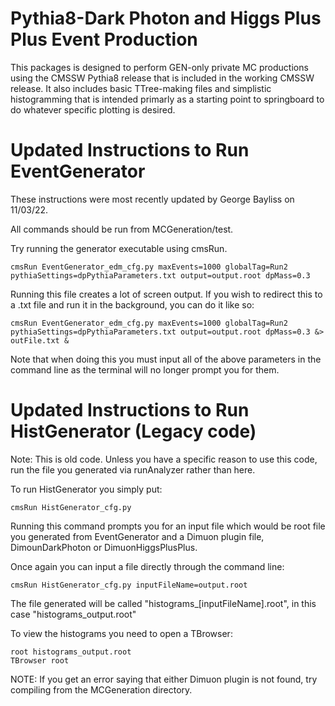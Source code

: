 # Pythia8-Dark Photon and Higgs Plus Plus Event Production

This packages is designed to perform GEN-only private MC productions using the CMSSW Pythia8 release that is included in the working CMSSW release. It also includes basic TTree-making files and simplistic histogramming that is intended primarly as a starting point to springboard to do whatever specific plotting is desired.

# Updated Instructions to Run EventGenerator
These instructions were most recently updated by George Bayliss on 11/03/22.

All commands should be run from MCGeneration/test.

Try running the generator executable using cmsRun.

```
cmsRun EventGenerator_edm_cfg.py maxEvents=1000 globalTag=Run2 pythiaSettings=dpPythiaParameters.txt output=output.root dpMass=0.3
```

Running this file creates a lot of screen output. If you wish to redirect this to a .txt file and run it in the background, you can do it like so:

```
cmsRun EventGenerator_edm_cfg.py maxEvents=1000 globalTag=Run2 pythiaSettings=dpPythiaParameters.txt output=output.root dpMass=0.3 &> outFile.txt &
```

Note that when doing this you must input all of the above parameters in the command line as the terminal will no longer prompt you for them.

# Updated Instructions to Run HistGenerator (Legacy code)

Note: This is old code. Unless you have a specific reason to use this code, run the file you generated via runAnalyzer rather than here.

To run HistGenerator you simply put:
```
cmsRun HistGenerator_cfg.py
```
Running this command prompts you for an input file which would be root file you generated from EventGenerator and a Dimuon plugin file, DimounDarkPhoton or DimuonHiggsPlusPlus.

Once again you can input a file directly through the command line:
```
cmsRun HistGenerator_cfg.py inputFileName=output.root
```
The file generated will be called "histograms_[inputFileName].root", in this case "histograms_output.root"

To view the histograms you need to open a TBrowser:
```
root histograms_output.root
TBrowser root
```

NOTE: If you get an error saying that either Dimuon plugin is not found, try compiling from the MCGeneration directory. 
